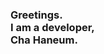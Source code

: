 <h3>Greetings.<br/>
I am a developer,</br>
Cha Haneum.</h3>

<!--<a href="https://chebread.github.io"><img src="https://img.shields.io/badge/Blog-000000?style=round-square&logo=GitHub&logoColor=white"></a> <a href="mailto:fromhaneum@gmail.com"><img src="https://img.shields.io/badge/Email-000000?style=round-square&logo=Gmail&logoColor=white"></a>-->

